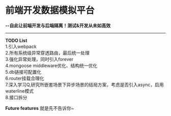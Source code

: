 # 前端开发数据模拟平台
  **--自此让前端开发与后端隔离！测试&开发从未如高效**


----------

**TODO List**<br>
1.引入webpack</br>
2.所有系统级异常穿透路由，最后统一处理</br>
3.强化异常处理，同时引入forever</br>
4.mongoose middleware优化、结构统一优化</br>
5.db链接可配置化</br>
6.router挂载合理化</br>
7.深入学习Q,研究所嵌套场景下异步场景的结局方案，考虑是否引入async，启用waterline模式</br>
8.接口拆分</br>

**Future features**
就是先不告诉你~</br>
